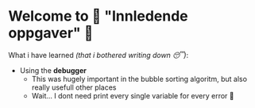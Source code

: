 # Welcome to 🥁 "Innledende oppgaver" 🥁

What i have learned *(that i bothered writing down 😴)*:

- Using the **debugger**
  - This was hugely important in the bubble sorting algoritm, but also really usefull other places
  - Wait... I dont need print every single variable for every error 🤯
